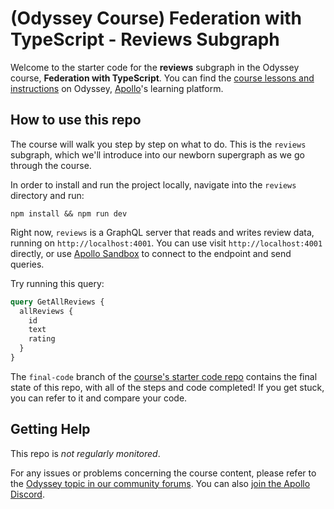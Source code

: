# (Odyssey Course) Federation with TypeScript - Reviews Subgraph

Welcome to the starter code for the **reviews** subgraph in the Odyssey course, **Federation with TypeScript**. You can find the [course lessons and instructions](https://apollographql.com/tutorials/federation-typescript) on Odyssey, [Apollo](https://apollographql.com)'s learning platform.

## How to use this repo

The course will walk you step by step on what to do. This is the `reviews` subgraph, which we'll introduce into our newborn supergraph as we go through the course.

In order to install and run the project locally, navigate into the `reviews` directory and run:

```shell
npm install && npm run dev
```

Right now, `reviews` is a GraphQL server that reads and writes review data, running on `http://localhost:4001`. You can use visit `http://localhost:4001` directly, or use [Apollo Sandbox](https://studio.apollographql.com/sandbox?endpoint=http://localhost:5059/graphql) to connect to the endpoint and send queries.

Try running this query:

```graphql
query GetAllReviews {
  allReviews {
    id
    text
    rating
  }
}
```

The `final-code` branch of the [course's starter code repo](https://github.com/apollographql-education/odyssey-federation-typescript/commits/final-code/) contains the final state of this repo, with all of the steps and code completed! If you get stuck, you can refer to it and compare your code.

## Getting Help

This repo is _not regularly monitored_.

For any issues or problems concerning the course content, please refer to the [Odyssey topic in our community forums](https://community.apollographql.com/tags/c/help/6/odyssey). You can also [join the Apollo Discord](https://discord.gg/graphos).
